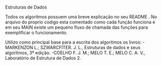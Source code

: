 Estruturas de Dados

Todos os algoritmos possuem uma breve explicação no seu README . No arquivo do proprio codigo esta comentado como cada função funciona e em seu MAIN existe um pequeno fluxo de chamada das funções para exemplificar o funcionamento.

Utilizo como principal base para a escrita dos algoritmos os livros:
 -MARKENZON L.; SZWARCFITER. J. L., Estruturas de dados e seus algoritmos, 3º edição.
-COELHO F. J. M.; MELO T. E.; MELO C. A. V., Laboratório de Estrutura de Dados 2.